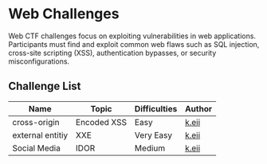 # Web Challenges

Web CTF challenges focus on exploiting vulnerabilities in web applications. Participants must find and exploit common web flaws such as SQL injection, cross-site scripting (XSS), authentication bypasses, or security misconfigurations.

## Challenge List

| Name   | Topic           | Difficulties | Author |
|--------|-----------------|--------------|--------|
| cross-origin | Encoded XSS         | Easy | [k.eii](https://github.com/jonscafe) |
| external entitiy | XXE         | Very Easy | [k.eii](https://github.com/jonscafe) |
| Social Media | IDOR | Medium | [k.eii](https://github.com/jonscafe) |